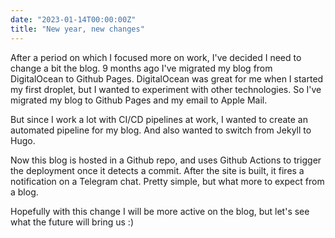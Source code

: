 ```yaml
---
date: "2023-01-14T00:00:00Z"
title: "New year, new changes"
---
```


After a period on which I focused more on work, I've decided I need to change a bit the blog. 9 months ago I've migrated my blog from DigitalOcean to Github Pages. DigitalOcean was great for me when I started my first droplet, but I wanted to experiment with other technologies. So I've migrated my blog to Github Pages and my email to Apple Mail.

But since I work a lot with CI/CD pipelines at work, I wanted to create an automated pipeline for my blog. And also wanted to switch from Jekyll to Hugo. 

Now this blog is hosted in a Github repo, and uses Github Actions to trigger the deployment once it detects a commit. After the site is built, it fires a notification on a Telegram chat. Pretty simple, but what more to expect from a blog.

Hopefully with this change I will be more active on the blog, but let's see what the future will bring us :)
